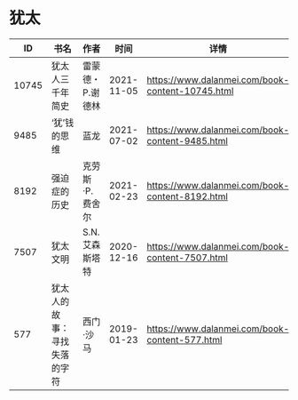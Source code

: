 # 犹太

| ID | 书名 | 作者 | 时间 | 详情 | 下载页面 | EPUB下载链接 | MOBI下载链接 | AZW3下载链接 |
| --- | --- | --- | --- | --- | --- | --- | --- | --- |
| 10745 | 犹太人三千年简史 | 雷蒙德・P.谢德林 | 2021-11-05 | https://www.dalanmei.com/book-content-10745.html | https://www.dalanmei.com/download-book-10745.html | http://ct.dalanmei.com/f/31084289-570141535-53eb62 | http://ct.dalanmei.com/f/31084289-570355066-3e9d94 | http://ct.dalanmei.com/f/31084289-571402914-79d8ff |
| 9485 | &#8216;犹&#8217;钱的思维 | 蓝龙 | 2021-07-02 | https://www.dalanmei.com/book-content-9485.html | https://www.dalanmei.com/download-book-9485.html | http://ct.dalanmei.com/f/31084289-571728916-e7c1a1 | http://ct.dalanmei.com/f/31084289-572086271-3d8441 | http://ct.dalanmei.com/f/31084289-572112521-970970 |
| 8192 | 强迫症的历史 | 克劳斯·P.费舍尔 | 2021-02-23 | https://www.dalanmei.com/book-content-8192.html | https://www.dalanmei.com/download-book-8192.html | http://ct.dalanmei.com/f/31084289-571705297-4cc756 | http://ct.dalanmei.com/f/31084289-572115721-47b721 | http://ct.dalanmei.com/f/31084289-572140104-a4d476 |
| 7507 | 犹太文明 | S.N.艾森斯塔特 | 2020-12-16 | https://www.dalanmei.com/book-content-7507.html | https://www.dalanmei.com/download-book-7507.html | http://ct.dalanmei.com/f/31084289-571637944-576c37 | http://ct.dalanmei.com/f/31084289-572122002-0c545f | http://ct.dalanmei.com/f/31084289-572183189-18bf87 |
| 577 | 犹太人的故事：寻找失落的字符 | 西门·沙马  | 2019-01-23 | https://www.dalanmei.com/book-content-577.html | https://www.dalanmei.com/download-book-577.html | http://ct.dalanmei.com/f/31084289-571453452-e28937 | http://ct.dalanmei.com/f/31084289-571787116-94845a | http://ct.dalanmei.com/f/31084289-571886453-ae36f6 |
